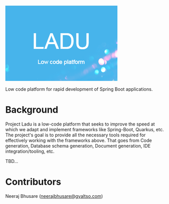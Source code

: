 ![Ladu](https://github.com/gyaltso/Ladu/blob/main/logo/ladu.png)

Low code platform for rapid development of Spring Boot applications.

# Background
Project Ladu is a low-code platform that seeks to improve the speed at which we adapt and implement frameworks like Spring-Boot, Quarkus, etc. The project's goal is to provide all the necessary tools required for effectively working with the frameworks above. That goes from Code generation, Database schema generation, Document generation, IDE integration/tooling, etc.

TBD...

# Contributors
Neeraj Bhusare (neerajbhusare@gyaltso.com)

